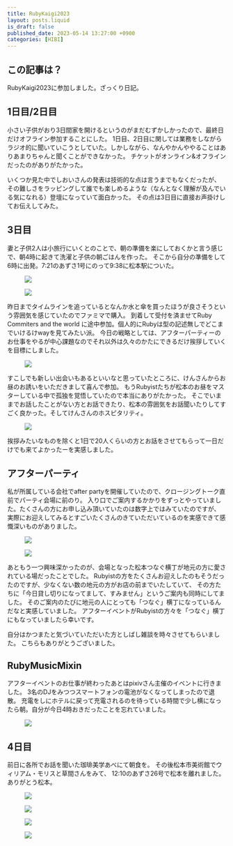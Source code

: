 ```yaml
---
title: RubyKaigi2023
layout: posts.liquid
is_draft: false
published_date: 2023-05-14 13:27:00 +0900
categories: [HIBI]
---
```


## この記事は？

RubyKaigi2023に参加しました。ざっくり日記。


## 1日目/2日目

小さい子供がおり3日間家を開けるというのがまだむずかしかったので、最終日だけオフライン参加することにした。
1日目、2日目に関しては業務をしながらラジオ的に聞いていこうとしていた。しかしながら、なんやかんややることはありあまりちゃんと聞くことができなかった。
チケットがオンライン&オフラインだったのがありがたかった。

いくつか見た中でしおいさんの発表は技術的な点は言うまでもなくだったが、
その難しさをラッピングして誰でも楽しめるような（なんとなく理解が及んでいる気になれる）登壇になっていて面白かった。
その点は3日目に直接お声掛けしてお伝えしてみた。

## 3日目

妻と子供2人は小旅行にいくとのことで、朝の準備を楽にしておくかと言う感じで、朝4時に起きて洗濯と子供の朝ごはんを作った。
そこから自分の準備をして6時に出発。7:21のあずさ1号にのって9:38に松本駅についた。

<figure><img class="in_article" src="/public/images/2023/05/IMG_3123.jpg"></figure>

<figure><img class="in_article" src="/public/images/2023/05/DSC00008.JPG"></figure>


昨日までタイムラインを追っているとなんか水と傘を買ったほうが良さそうという雰囲気を感じていたのでファミマで購入。
到着して受付を済ませてRuby Commiters and the world に途中参加。個人的にRubyは型の記述無しでどこまでいけるけwayを見てみたい派。
今日の戦略としては、アフターパーティーのお仕事をやるが中心課題なのでそれ以外は久々のかたにできるだけ挨拶していくを目標にしました。

<figure><img class="in_article" src="/public/images/2023/05/DSC00012.JPG"></figure>

すこしでも新しい出会いもあるといいなと思っていたところに、けんさんからお昼のお誘いをいただきまして喜んで参加。
もうRubyistたちが松本のお昼をマスターしている中で孤独を覚悟していたので本当にありがたかった。
そこでいままでお話したことがない方とお話できたり、松本の雰囲気をお話聞いたりしてすごく良かった。そしてけんさんのホスピタリティ。

<figure><img class="in_article" src="/public/images/2023/05/DSC00016.JPG"></figure>

挨拶みたいなものを除くと1日で20人くらいの方とお話をさせてもらって一日だけでも来てよかったーを実感しました。

## アフターパーティ

私が所属している会社でafter partyを開催していたので、クロージングトーク直前でパーティ会場に前のり。
入り口でご案内するかかりをずっとやっていました。たくさんの方にお申し込み頂いていたのは数字上ではみていたのですが、
実際にお迎えしてみるとすごいたくさんのきていただいているのを実感できて感慨深いものがありました。

<figure><img class="in_article" src="/public/images/2023/05/DSC00029.JPG"></figure>

<figure><img class="in_article" src="/public/images/2023/05/DSC00022.JPG"></figure>

あともう一つ興味深かったのが、会場となった松本つなぐ横丁が地元の方に愛されている場だったことでした。
Rubyistの方をたくさんお迎えしたのもそうだったのですが、少なくない数の地元の方がお店の前までいたしていて、
その方たちに「今日貸し切りになってまして、すみません」というご案内も同時にしてました。
そのご案内のたびに地元の人にとっても「つなぐ」横丁になっているんだなと実感していました。
アフターイベントがRubyistの方々を「つなぐ」横丁にもなっていましたら幸いです。

自分はかつまたと気づいていただいた方としばし雑談を時々させてもらいました。
こちらもありがとうございました。

## RubyMusicMixin

アフターイベントのお仕事が終わったあとはpixivさん主催のイベントに行きました。
3名のDJをみつつスマートフォンの電池がなくなってしまったので退散。
充電をしにホテルに戻って充電されるのを待っている時間で少し横になったら朝。自分が今日4時おきだったことを忘れていました。

<figure><img class="in_article" src="/public/images/2023/05/IMG_3135.jpg"></figure>


## 4日目

前日に各所でお話を聞いた珈琲美学あべにて朝食を。
その後松本市美術館でウィリアム・モリスと草間さんをみて、
12:10のあずさ26号で松本を離れました。ありがとう松本。

<figure><img class="in_article" src="/public/images/2023/05/DSC00035.JPG"></figure>
<figure><img class="in_article" src="/public/images/2023/05/DSC00037.JPG"></figure>
<figure><img class="in_article" src="/public/images/2023/05/DSC00039.JPG"></figure>
<figure><img class="in_article" src="/public/images/2023/05/DSC00043.JPG"></figure>